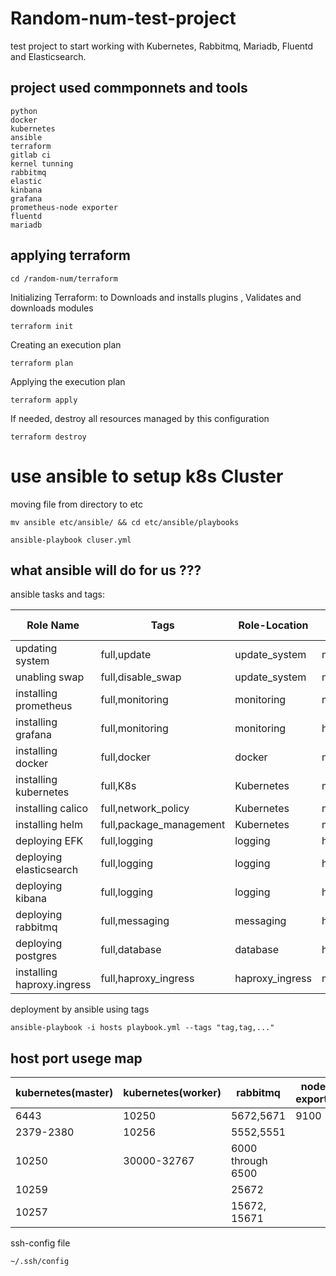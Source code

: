 # Random-num-test-project
test project to start working with Kubernetes, Rabbitmq, Mariadb, Fluentd and Elasticsearch.

## project used commponnets and tools
```
python
docker
kubernetes
ansible
terraform
gitlab ci
kernel tunning
rabbitmq
elastic
kinbana
grafana
prometheus-node exporter
fluentd
mariadb
```

## applying terraform

```
cd /random-num/terraform
```
Initializing Terraform: to Downloads and installs plugins , Validates and downloads modules 
```
terraform init
```
Creating an execution plan
```
terraform plan
```
 Applying the execution plan
```
terraform apply
```

If needed, destroy all resources managed by this configuration
```
terraform destroy
```


# use ansible to setup k8s Cluster
moving file from directory to etc
```
mv ansible etc/ansible/ && cd etc/ansible/playbooks
```
```
ansible-playbook cluser.yml
```


## what ansible will do for us ???  

ansible tasks and tags:


| Role Name               | Tags                   | Role-Location    |  whichh Node deployed | 
| ------------------------| -----------------------| ---------------- | ---------------- | 
| updating system         | full,update            | update_system    | master,worker1,work2 |
| unabling swap           | full,disable_swap      | update_system    | master,worker1,work2 | 
| installing prometheus   | full,monitoring        | monitoring       | master,worker1,work2 | 
| installing grafana      | full,monitoring        | monitoring       | helm deploy on k8s|
| installing docker       | full,docker            | docker           | master,worker1,work2 |
| installing kubernetes   | full,K8s               | Kubernetes       | master,worker1,work2 | 
| installing calico       | full,network_policy    | Kubernetes       | master|
| installing helm         | full,package_management| Kubernetes       | master|
| deploying EFK           | full,logging           | logging          | helm deploy on k8s|
| deploying elasticsearch | full,logging           | logging          | helm deploy on k8s|
| deploying kibana        | full,logging           | logging          | helm deploy on k8s|
| deploying rabbitmq      | full,messaging         | messaging        | helm deploy on k8s|
| deploying postgres      | full,database          | database         | helm deploy on k8s|
| installing haproxy.ingress| full,haproxy_ingress | haproxy_ingress | master |



deployment by ansible using tags
```
ansible-playbook -i hosts playbook.yml --tags "tag,tag,..." 
```


## host port usege map

|kubernetes(master)|kubernetes(worker)|rabbitmq|node-exporter|prometheus|mariadb|elastic| kinbana| grafana | fluentd |
| ---------------- | ---------------- | ------ | ----------- | -------- | ----- | ----- | ------ | ------- | ------- | 
|6443     |10250      |5672,5671        |9100 |9090|3306|9200|5601|3000|9880 |
|2379-2380|10256      |5552,5551        |     |    |    |9300|    |    |24224|
|10250    |30000-32767|6000 through 6500|     |    |    |    |    |    |     |
|10259    |           |25672            |     |    |    |    |    |    |     |
|10257    |           |15672, 15671     |     |    |    |    |    |    |     |



ssh-config file
```
~/.ssh/config
```






